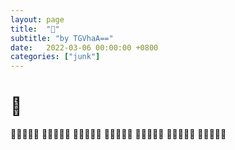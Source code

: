 ```yaml
---
layout: page
title:  "👻"
subtitle: "by TGVhaA=="
date:   2022-03-06 00:00:00 +0800
categories: ["junk"]
---
```


# 👻
👻👻👻👻👻
👻👻👻👻👻
👻👻👻👻👻
👻👻👻👻👻
👻👻👻👻👻
👻👻👻👻👻
👻👻👻👻👻